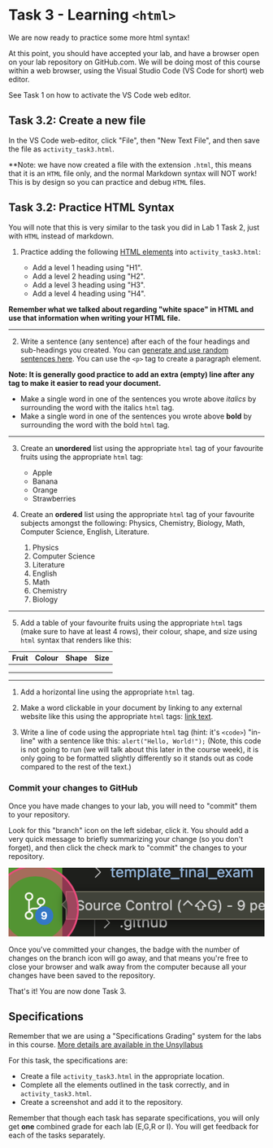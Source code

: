 # Task 3 - Learning `<html>`

We are now ready to practice some more html syntax!

At this point, you should have accepted your lab, and have a browser open on your lab repository on GitHub.com.
We will be doing most of this course within a web browser, using the Visual Studio Code (VS Code for short) web editor.

See Task 1 on how to activate the VS Code web editor.

## Task 3.2: Create a new file

In the VS Code web-editor, click "File", then "New Text File", and then save the file as `activity_task3.html`.

**Note: we have now created a file with the extension `.html`, this means that it is an `HTML` file only, and the normal Markdown syntax will NOT work! This is by design so you can practice and debug `HTML` files.

## Task 3.2: Practice HTML Syntax

You will note that this is very similar to the task you did in Lab 1 Task 2, just with `HTML` instead of markdown.

1. Practice adding the following [HTML elements](https://htmlcheatsheet.com) into `activity_task3.html`:

    - Add a level 1 heading using "H1".
    - Add a level 2 heading using "H2".
    - Add a level 3 heading using "H3".
    - Add a level 4 heading using "H4".

**Remember what we talked about regarding "white space" in HTML and use that information when writing your HTML file.**

---

2. Write a sentence (any sentence) after each of the four headings and sub-headings you created. You can [generate and use random sentences here](https://www.lipsum.com). You can use the `<p>` tag to create a paragraph element.

**Note: It is generally good practice to add an extra (empty) line after any tag to make it easier to read your document.**

- Make a single word in one of the sentences you wrote above *italics* by surrounding the word with the italics `html` tag.
- Make a single word in one of the sentences you wrote above **bold** by surrounding the word with the bold `html` tag.

---

3. Create an **unordered** list using the appropriate `html` tag of your favourite fruits using the appropriate `html` tag:
    - Apple
    - Banana
    - Orange
    - Strawberries

4. Create an **ordered** list using the appropriate `html` tag of your favourite subjects amongst the following: Physics, Chemistry, Biology, Math, Computer Science, English, Literature.

    1. Physics
    1. Computer Science
    1. Literature
    1. English
    1. Math
    1. Chemistry
    1. Biology

---

5. Add a table of your favourite fruits using the appropriate `html` tags (make sure to have at least 4 rows), their colour, shape, and size using `html` syntax that renders like this:

| Fruit | Colour | Shape | Size |
|-------|--------|-------|------|
|       |        |       |      |
|       |        |       |      |
|       |        |       |      |

---

1. Add a horizontal line using the appropriate `html` tag.
1. Make a word clickable in your document by linking to any external website like this using the appropriate `html` tags: [link text](https://cbc.ca).

1. Write a line of code using the appropriate `html` tag (hint: it's `<code>`) "in-line" with a sentence like this: `alert("Hello, World!");` (Note, this code is not going to run (we will talk about this later in the course week), it is only going to be formatted slightly differently so it stands out as code compared to the rest of the text.)

### Commit your changes to GitHub

Once you have made changes to your lab, you will need to "commit" them to your repository.

Look for this "branch" icon on the left sidebar, click it.
You should add a very quick message to briefly summarizing your change (so you don't forget), and then click the check mark to "commit" the changes to your repository.

<img src="images/branch.png" alt="An icon found on the left sidebar of VS Code that has three circles and lines connecting the circles. This icon usually also has a number on it indicating the number of changed files.">

Once you've committed your changes, the badge with the number of changes on the branch icon will go away, and that means you're free to close your browser and walk away from the computer because all your changes have been saved to the repository.

That's it!
You are now done Task 3.

## Specifications

Remember that we are using a "Specifications Grading" system for the labs in this course.
[More details are available in the Unsyllabus](https://firas.moosvi.com/courses/cosc122/2022_WT1/about/unsyllabus.html#specifications-grading)

For this task, the specifications are:

- Create a file `activity_task3.html` in the appropriate location.
- Complete all the elements outlined in the task correctly, and in `activity_task3.html`.
- Create a screenshot and add it to the repository.

Remember that though each task has separate specifications, you will only get **one** combined grade for each lab (E,G,R or I).
You will get feedback for each of the tasks separately.